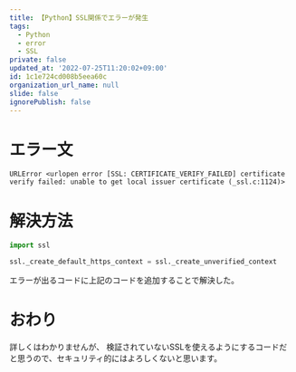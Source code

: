 ```yaml
---
title: 【Python】SSL関係でエラーが発生
tags:
  - Python
  - error
  - SSL
private: false
updated_at: '2022-07-25T11:20:02+09:00'
id: 1c1e724cd008b5eea60c
organization_url_name: null
slide: false
ignorePublish: false
---
```

# エラー文
```
URLError <urlopen error [SSL: CERTIFICATE_VERIFY_FAILED] certificate verify failed: unable to get local issuer certificate (_ssl.c:1124)>
```

# 解決方法
```python
import ssl

ssl._create_default_https_context = ssl._create_unverified_context
```

エラーが出るコードに上記のコードを追加することで解決した。

# おわり
詳しくはわかりませんが、
検証されていないSSLを使えるようにするコードだと思うので、セキュリティ的にはよろしくないと思います。
